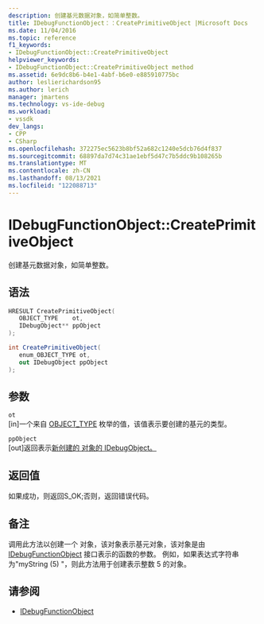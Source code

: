 ```yaml
---
description: 创建基元数据对象，如简单整数。
title: IDebugFunctionObject：：CreatePrimitiveObject |Microsoft Docs
ms.date: 11/04/2016
ms.topic: reference
f1_keywords:
- IDebugFunctionObject::CreatePrimitiveObject
helpviewer_keywords:
- IDebugFunctionObject::CreatePrimitiveObject method
ms.assetid: 6e9dc8b6-b4e1-4abf-b6e0-e885910775bc
author: leslierichardson95
ms.author: lerich
manager: jmartens
ms.technology: vs-ide-debug
ms.workload:
- vssdk
dev_langs:
- CPP
- CSharp
ms.openlocfilehash: 372275ec5623b8bf52a682c1240e5dcb76d4f837
ms.sourcegitcommit: 68897da7d74c31ae1ebf5d47c7b5ddc9b108265b
ms.translationtype: MT
ms.contentlocale: zh-CN
ms.lasthandoff: 08/13/2021
ms.locfileid: "122088713"
---
```

# <a name="idebugfunctionobjectcreateprimitiveobject"></a>IDebugFunctionObject::CreatePrimitiveObject
创建基元数据对象，如简单整数。

## <a name="syntax"></a>语法

```cpp
HRESULT CreatePrimitiveObject( 
   OBJECT_TYPE    ot,
   IDebugObject** ppObject
);
```

```csharp
int CreatePrimitiveObject(
   enum_OBJECT_TYPE ot,
   out IDebugObject ppObject
);
```

## <a name="parameters"></a>参数
`ot`\
[in]一个来自 [OBJECT_TYPE](../../../extensibility/debugger/reference/object-type.md) 枚举的值，该值表示要创建的基元的类型。

`ppObject`\
[out]返回表示[新创建的 对象的 IDebugObject。](../../../extensibility/debugger/reference/idebugobject.md)

## <a name="return-value"></a>返回值
 如果成功，则返回S_OK;否则，返回错误代码。

## <a name="remarks"></a>备注
 调用此方法以创建一个 对象，该对象表示基元对象，该对象是由 [IDebugFunctionObject](../../../extensibility/debugger/reference/idebugfunctionobject.md) 接口表示的函数的参数。 例如，如果表达式字符串为"myString (5) "，则此方法用于创建表示整数 5 的对象。

## <a name="see-also"></a>请参阅
- [IDebugFunctionObject](../../../extensibility/debugger/reference/idebugfunctionobject.md)
